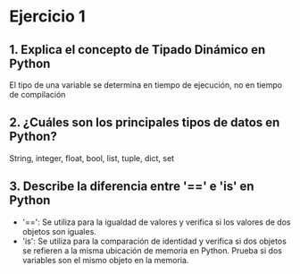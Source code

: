 # Ejercicio 1
## 1. Explica el concepto de Tipado Dinámico en Python
El tipo de una variable se determina en tiempo de ejecución, no en tiempo de compilación
## 2. ¿Cuáles son los principales tipos de datos en Python?
String, integer, float, bool, list, tuple, dict, set
## 3. Describe la diferencia entre '==' e 'is' en Python
-  '==': Se utiliza para la igualdad de valores y verifica si los valores de dos objetos son iguales.
-  'is': Se utiliza para la comparación de identidad y verifica si dos objetos se refieren a la misma ubicación de memoria en Python. Prueba si dos variables son el mismo objeto en la memoria.